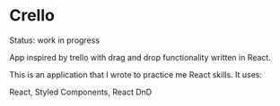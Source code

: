 # Crello

Status: work in progress

App inspired by trello with drag and drop functionality written in React.

This is an application that I wrote to practice me React skills. It uses:

React,
Styled Components, 
React DnD
